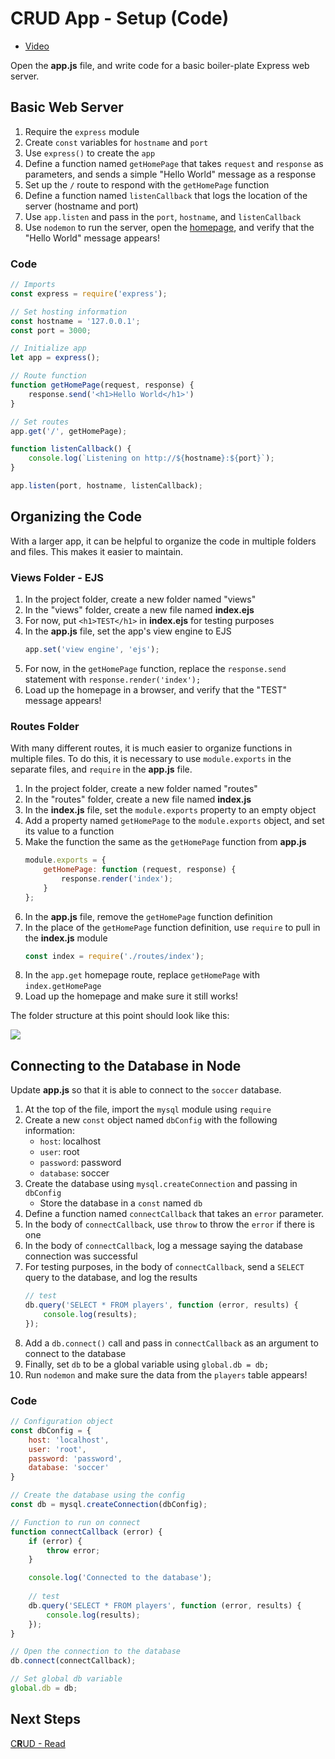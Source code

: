 # CRUD App - Setup (Code)
- [Video](https://www.youtube.com/watch?v=NIVMyyBSM1k&list=PL1P_sExxi-9PSNwmays_UE8JYllVu7P7u&index=31)

Open the **app.js** file, and write code for a basic boiler-plate Express web server.

## Basic Web Server
1. Require the `express` module
1. Create `const` variables for `hostname` and `port`
1. Use `express()` to create the `app`
1. Define a function named `getHomePage` that takes `request` and `response` as parameters, and sends a simple "Hello World" message as a response
1. Set up the `/` route to respond with the `getHomePage` function
1. Define a function named `listenCallback` that logs the location of the server (hostname and port)
1. Use `app.listen` and pass in the `port`, `hostname`, and `listenCallback`
1. Use `nodemon` to run the server, open the [homepage](http://127.0.0.1:3000), and verify that the "Hello World" message appears!

### Code
```js
// Imports
const express = require('express');

// Set hosting information
const hostname = '127.0.0.1';
const port = 3000;

// Initialize app
let app = express();

// Route function
function getHomePage(request, response) {
    response.send('<h1>Hello World</h1>')
}

// Set routes
app.get('/', getHomePage);

function listenCallback() {
    console.log(`Listening on http://${hostname}:${port}`);
}

app.listen(port, hostname, listenCallback);
```

## Organizing the Code
With a larger app, it can be helpful to organize the code in multiple folders and files. This makes it easier to maintain.

### Views Folder - EJS
1. In the project folder, create a new folder named "views"
1. In the "views" folder, create a new file named **index.ejs**
1. For now, put `<h1>TEST</h1>` in **index.ejs** for testing purposes
1. In the **app.js** file, set the app's view engine to EJS
    ```js
    app.set('view engine', 'ejs');
    ```
1. For now, in the `getHomePage` function, replace the `response.send` statement with `response.render('index');`
1. Load up the homepage in a browser, and verify that the "TEST" message appears!

### Routes Folder
With many different routes, it is much easier to organize functions in multiple files. To do this, it is necessary to use `module.exports` in the separate files, and `require` in the **app.js** file.

1. In the project folder, create a new folder named "routes"
1. In the "routes" folder, create a new file named **index.js**
1. In the **index.js** file, set the `module.exports` property to an empty object
1. Add a property named `getHomePage` to the `module.exports` object, and set its value to a function
1. Make the function the same as the `getHomePage` function from **app.js**
    ```js
    module.exports = {
        getHomePage: function (request, response) {
            response.render('index');
        }
    };
    ```
1. In the **app.js** file, remove the `getHomePage` function definition
1. In the place of the `getHomePage` function definition, use `require` to pull in the **index.js** module
    ```js
    const index = require('./routes/index');
    ```
1. In the `app.get` homepage route, replace `getHomePage` with `index.getHomePage`
1. Load up the homepage and make sure it still works!

The folder structure at this point should look like this:

![](https://i.imgur.com/ThGdU4z.png)

## Connecting to the Database in Node
Update **app.js** so that it is able to connect to the `soccer` database.

1. At the top of the file, import the `mysql` module using `require`
1. Create a new `const` object named `dbConfig` with the following information:
    - `host`: localhost
    - `user`: root
    - `password`: password
    - `database`: soccer
1. Create the database using `mysql.createConnection` and passing in `dbConfig`
    - Store the database in a `const` named `db`
1. Define a function named `connectCallback` that takes an `error` parameter.
1. In the body of `connectCallback`, use `throw` to throw the `error` if there is one
1. In the body of `connectCallback`, log a message saying the database connection was successful
1. For testing purposes, in the body of `connectCallback`, send a `SELECT` query to the database, and log the results
    ```js
    // test
    db.query('SELECT * FROM players', function (error, results) {
        console.log(results);
    });
    ```
1. Add a `db.connect()` call and pass in `connectCallback` as an argument to connect to the database
1. Finally, set `db` to be a global variable using `global.db = db;`
1. Run `nodemon` and make sure the data from the `players` table appears!

### Code
```js
// Configuration object
const dbConfig = {
    host: 'localhost',
    user: 'root',
    password: 'password',
    database: 'soccer'
}

// Create the database using the config
const db = mysql.createConnection(dbConfig);

// Function to run on connect
function connectCallback (error) {
    if (error) {
        throw error;
    }

    console.log('Connected to the database');
    
    // test
    db.query('SELECT * FROM players', function (error, results) {
        console.log(results);
    });
}

// Open the connection to the database
db.connect(connectCallback);

// Set global db variable
global.db = db;
```

## Next Steps
[C**R**UD - Read](CrudAppRead.md)